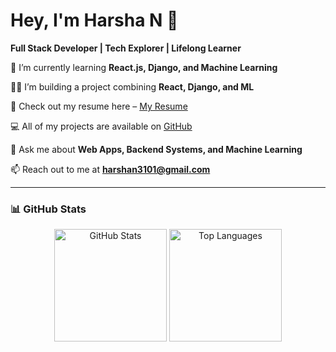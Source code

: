 # Hey, I'm Harsha N 👋  
**Full Stack Developer | Tech Explorer | Lifelong Learner**

🌱 I’m currently learning **React.js, Django, and Machine Learning**

👨‍💻 I’m building a project combining **React, Django, and ML**

📑 Check out my resume here – [My Resume](https://drive.google.com/file/d/1_6vE6chsn0_wbKLNwxWupoG31NYKqqXj/view?usp=sharing)

💻 All of my projects are available on [GitHub](https://github.com/HarshaNinganna)

💬 Ask me about **Web Apps, Backend Systems, and Machine Learning**

📫 Reach out to me at **harshan3101@gmail.com**

---

### 📊 GitHub Stats

<p align="center">
  <img src="https://github-readme-stats.vercel.app/api?username=HarshaNinganna&show_icons=true&theme=default" alt="GitHub Stats" height="180" />
  <img src="https://github-readme-stats.vercel.app/api/top-langs/?username=HarshaNinganna&layout=compact&theme=default" alt="Top Languages" height="180" />
</p>
